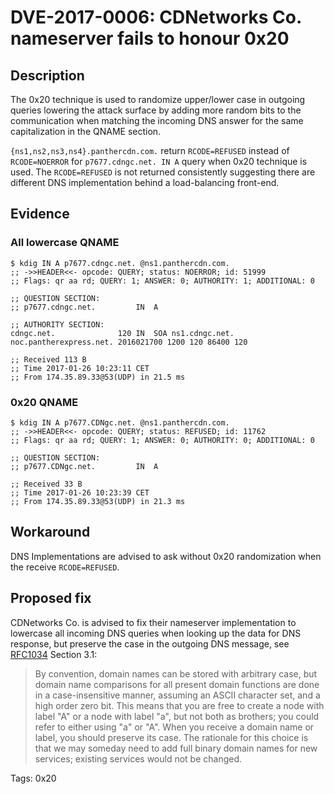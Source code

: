 # DVE-2017-0006: CDNetworks Co. nameserver fails to honour 0x20

## Description

The 0x20 technique is used to randomize upper/lower case in outgoing
queries lowering the attack surface by adding more random bits to the
communication when matching the incoming DNS answer for the same
capitalization in the QNAME section.

`{ns1,ns2,ns3,ns4}.panthercdn.com.` return `RCODE=REFUSED` instead of
`RCODE=NOERROR` for `p7677.cdngc.net. IN A` query when 0x20 technique
is used.  The `RCODE=REFUSED` is not returned consistently suggesting
there are different DNS implementation behind a load-balancing
front-end.

## Evidence

### All lowercase QNAME

```
$ kdig IN A p7677.cdngc.net. @ns1.panthercdn.com.
;; ->>HEADER<<- opcode: QUERY; status: NOERROR; id: 51999
;; Flags: qr aa rd; QUERY: 1; ANSWER: 0; AUTHORITY: 1; ADDITIONAL: 0

;; QUESTION SECTION:
;; p7677.cdngc.net.    		IN	A

;; AUTHORITY SECTION:
cdngc.net.          	120	IN	SOA	ns1.cdngc.net. noc.pantherexpress.net. 2016021700 1200 120 86400 120

;; Received 113 B
;; Time 2017-01-26 10:23:11 CET
;; From 174.35.89.33@53(UDP) in 21.5 ms

```

### 0x20 QNAME

```
$ kdig IN A p7677.CDNgc.net. @ns1.panthercdn.com.
;; ->>HEADER<<- opcode: QUERY; status: REFUSED; id: 11762
;; Flags: qr aa rd; QUERY: 1; ANSWER: 0; AUTHORITY: 0; ADDITIONAL: 0

;; QUESTION SECTION:
;; p7677.CDNgc.net.    		IN	A

;; Received 33 B
;; Time 2017-01-26 10:23:39 CET
;; From 174.35.89.33@53(UDP) in 21.3 ms
```

## Workaround

DNS Implementations are advised to ask without 0x20 randomization when
the receive `RCODE=REFUSED`.

## Proposed fix

CDNetworks Co. is advised to fix their nameserver implementation to
lowercase all incoming DNS queries when looking up the data for DNS
response, but preserve the case in the outgoing DNS message, see
[RFC1034](https://www.ietf.org/rfc/rfc1034.txt) Section 3.1:

> By convention, domain names can be stored with arbitrary case, but
> domain name comparisons for all present domain functions are done in a
> case-insensitive manner, assuming an ASCII character set, and a high
> order zero bit.  This means that you are free to create a node with
> label "A" or a node with label "a", but not both as brothers; you could
> refer to either using "a" or "A".  When you receive a domain name or
> label, you should preserve its case.  The rationale for this choice is
> that we may someday need to add full binary domain names for new
> services; existing services would not be changed.

Tags: 0x20
